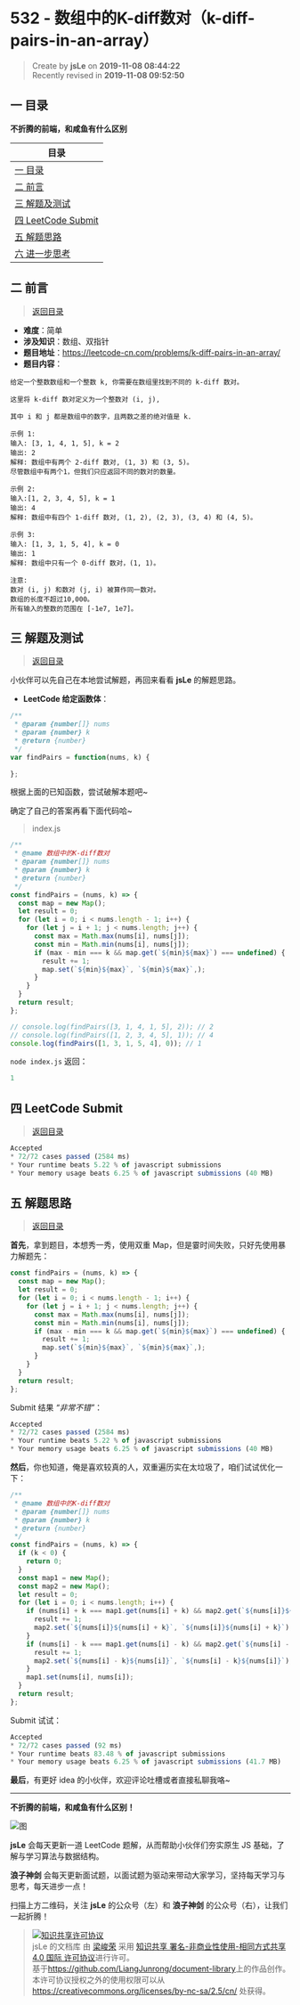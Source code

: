 532 - 数组中的K-diff数对（k-diff-pairs-in-an-array）
===

> Create by **jsLe** on **2019-11-08 08:44:22**  
> Recently revised in **2019-11-08 09:52:50**

## <a name="chapter-one" id="chapter-one"></a>一 目录

**不折腾的前端，和咸鱼有什么区别**

| 目录 |
| --- | 
| [一 目录](#chapter-one) | 
| <a name="catalog-chapter-two" id="catalog-chapter-two"></a>[二 前言](#chapter-two) |
| <a name="catalog-chapter-three" id="catalog-chapter-three"></a>[三 解题及测试](#chapter-three) |
| <a name="catalog-chapter-four" id="catalog-chapter-four"></a>[四 LeetCode Submit](#chapter-four) |
| <a name="catalog-chapter-five" id="catalog-chapter-five"></a>[五 解题思路](#chapter-five) |
| <a name="catalog-chapter-six" id="catalog-chapter-six"></a>[六 进一步思考](#chapter-six) |

## <a name="chapter-two" id="chapter-two"></a>二 前言

> [返回目录](#chapter-one)

* **难度**：简单
* **涉及知识**：数组、双指针
* **题目地址**：https://leetcode-cn.com/problems/k-diff-pairs-in-an-array/
* **题目内容**：

```
给定一个整数数组和一个整数 k, 你需要在数组里找到不同的 k-diff 数对。

这里将 k-diff 数对定义为一个整数对 (i, j), 

其中 i 和 j 都是数组中的数字，且两数之差的绝对值是 k.

示例 1:
输入: [3, 1, 4, 1, 5], k = 2
输出: 2
解释: 数组中有两个 2-diff 数对, (1, 3) 和 (3, 5)。
尽管数组中有两个1，但我们只应返回不同的数对的数量。

示例 2:
输入:[1, 2, 3, 4, 5], k = 1
输出: 4
解释: 数组中有四个 1-diff 数对, (1, 2), (2, 3), (3, 4) 和 (4, 5)。

示例 3:
输入: [1, 3, 1, 5, 4], k = 0
输出: 1
解释: 数组中只有一个 0-diff 数对，(1, 1)。

注意:
数对 (i, j) 和数对 (j, i) 被算作同一数对。
数组的长度不超过10,000。
所有输入的整数的范围在 [-1e7, 1e7]。
```

## <a name="chapter-three" id="chapter-three"></a>三 解题及测试

> [返回目录](#chapter-one)

小伙伴可以先自己在本地尝试解题，再回来看看 **jsLe** 的解题思路。

* **LeetCode 给定函数体**：

```js
/**
 * @param {number[]} nums
 * @param {number} k
 * @return {number}
 */
var findPairs = function(nums, k) {
    
};
```

根据上面的已知函数，尝试破解本题吧~

确定了自己的答案再看下面代码哈~

> index.js

```js
/**
 * @name 数组中的K-diff数对
 * @param {number[]} nums
 * @param {number} k
 * @return {number}
 */
const findPairs = (nums, k) => {
  const map = new Map();
  let result = 0;
  for (let i = 0; i < nums.length - 1; i++) {
    for (let j = i + 1; j < nums.length; j++) {
      const max = Math.max(nums[i], nums[j]);
      const min = Math.min(nums[i], nums[j]);
      if (max - min === k && map.get(`${min}${max}`) === undefined) {
        result += 1;
        map.set(`${min}${max}`, `${min}${max}`,);
      }
    }
  }
  return result;
};

// console.log(findPairs([3, 1, 4, 1, 5], 2)); // 2
// console.log(findPairs([1, 2, 3, 4, 5], 1)); // 4
console.log(findPairs([1, 3, 1, 5, 4], 0)); // 1
```

`node index.js` 返回：

```js
1
```

## <a name="chapter-four" id="chapter-four"></a>四 LeetCode Submit

> [返回目录](#chapter-one)

```js
Accepted
* 72/72 cases passed (2584 ms)
* Your runtime beats 5.22 % of javascript submissions
* Your memory usage beats 6.25 % of javascript submissions (40 MB)
```

## <a name="chapter-five" id="chapter-five"></a>五 解题思路

> [返回目录](#chapter-one)

**首先**，拿到题目，本想秀一秀，使用双重 Map，但是霎时间失败，只好先使用暴力解题先：

```js
const findPairs = (nums, k) => {
  const map = new Map();
  let result = 0;
  for (let i = 0; i < nums.length - 1; i++) {
    for (let j = i + 1; j < nums.length; j++) {
      const max = Math.max(nums[i], nums[j]);
      const min = Math.min(nums[i], nums[j]);
      if (max - min === k && map.get(`${min}${max}`) === undefined) {
        result += 1;
        map.set(`${min}${max}`, `${min}${max}`,);
      }
    }
  }
  return result;
};
```

Submit 结果 *“非常不错”*：

```js
Accepted
* 72/72 cases passed (2584 ms)
* Your runtime beats 5.22 % of javascript submissions
* Your memory usage beats 6.25 % of javascript submissions (40 MB)
```

**然后**，你也知道，俺是喜欢较真的人，双重遍历实在太垃圾了，咱们试试优化一下：

```js
/**
 * @name 数组中的K-diff数对
 * @param {number[]} nums
 * @param {number} k
 * @return {number}
 */
const findPairs = (nums, k) => {
  if (k < 0) {
    return 0;
  }
  const map1 = new Map();
  const map2 = new Map();
  let result = 0;
  for (let i = 0; i < nums.length; i++) {
    if (nums[i] + k === map1.get(nums[i] + k) && map2.get(`${nums[i]}${nums[i] + k}`) === undefined) {
      result += 1;
      map2.set(`${nums[i]}${nums[i] + k}`, `${nums[i]}${nums[i] + k}`);
    }
    if (nums[i] - k === map1.get(nums[i] - k) && map2.get(`${nums[i] - k}${nums[i]}`) === undefined) {
      result += 1;
      map2.set(`${nums[i] - k}${nums[i]}`, `${nums[i] - k}${nums[i]}`);
    }
    map1.set(nums[i], nums[i]);
  }
  return result;
};
```

Submit 试试：

```js
Accepted
* 72/72 cases passed (92 ms)
* Your runtime beats 83.48 % of javascript submissions
* Your memory usage beats 6.25 % of javascript submissions (41.7 MB)
```

**最后**，有更好 idea 的小伙伴，欢迎评论吐槽或者直接私聊我咯~

---

**不折腾的前端，和咸鱼有什么区别！**

![图](../../../public-repertory/img/z-index-small.png)

**jsLe** 会每天更新一道 LeetCode 题解，从而帮助小伙伴们夯实原生 JS 基础，了解与学习算法与数据结构。

**浪子神剑** 会每天更新面试题，以面试题为驱动来带动大家学习，坚持每天学习与思考，每天进步一点！

扫描上方二维码，关注 **jsLe** 的公众号（左）和 **浪子神剑** 的公众号（右），让我们一起折腾！

> <a rel="license" href="http://creativecommons.org/licenses/by-nc-sa/4.0/"><img alt="知识共享许可协议" style="border-width:0" src="https://i.creativecommons.org/l/by-nc-sa/4.0/88x31.png" /></a><br /><span xmlns:dct="http://purl.org/dc/terms/" property="dct:title">jsLe 的文档库</span> 由 <a xmlns:cc="http://creativecommons.org/ns#" href="https://github.com/LiangJunrong/document-library" property="cc:attributionName" rel="cc:attributionURL">梁峻荣</a> 采用 <a rel="license" href="http://creativecommons.org/licenses/by-nc-sa/4.0/">知识共享 署名-非商业性使用-相同方式共享 4.0 国际 许可协议</a>进行许可。<br />基于<a xmlns:dct="http://purl.org/dc/terms/" href="https://github.com/LiangJunrong/document-library" rel="dct:source">https://github.com/LiangJunrong/document-library</a>上的作品创作。<br />本许可协议授权之外的使用权限可以从 <a xmlns:cc="http://creativecommons.org/ns#" href="https://creativecommons.org/licenses/by-nc-sa/2.5/cn/" rel="cc:morePermissions">https://creativecommons.org/licenses/by-nc-sa/2.5/cn/</a> 处获得。